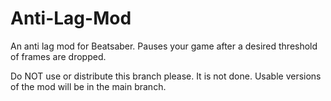 # Anti-Lag-Mod
An anti lag mod for Beatsaber. Pauses your game after a desired threshold of frames are dropped.

Do NOT use or distribute this branch please. It is not done. Usable versions of the mod will be in the main branch.
